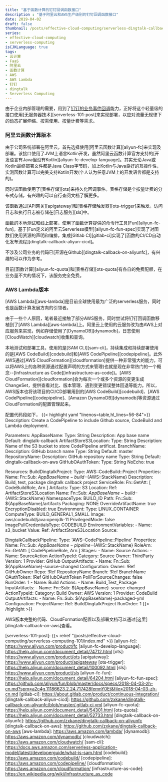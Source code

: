 ```yaml
---
title: "基于函数计算的钉钉回调函数接口"
description : "基于阿里云和AWS生产级别的钉钉回调函数接口"
date: 2019-04-02
draft: false
thumbnail: /posts/effective-cloud-computing/serverless-dingtalk-callback/images/cover.png
series:
- effective-cloud-computing
- serverless-computing
isCJKLanguage: true
tags:
- 云计算
- FaaS
- 阿里云
- 函数计算
- AWS
- AWS Lambda
- 钉钉
- dingtalk
- Serverless Computing
---
```

由于企业内部管理的需要，用到了[钉钉的业务事件回调][dingtalk-callback]能力，正好将这个轻量级的接口使用[无服务器技术][serverless-101-post]来实现部署，以应对流量无规律下的动态扩展伸缩、按需使用、按量计费等需求。

<!--more-->
### 阿里云函数计算版本

由于公司系统部署在阿里云，首先选择使用[阿里云函数计算][aliyun-fc]来实现及部署。该接口使用了JVM上语言Kotlin开发，虽然阿里云函数计算官方支持的[开发语言有Java但没有Kotlin][aliyun-fc-develop-language]。其实无论Java或Kotlin最终部署文件都是Java Class字节码，加上Kotlin与Java良好的互操作性，实测函数计算可以完美支持Kotlin开发(个人认为任意JVM上的开发语言都是支持的)。

同时该函数使用了[表格存储][ots]来持久化回调事件。表格存储是个按量计费的分布式存储，有兴趣的可以自行查阅文档了解更多。

该函数通过[API网关][apigateway]和[表格存储触发器][ots-trigger]来触发。访问日志和执行日志被存储在[日志服务][sls]中。

函数的本地测试和线上部署，使用了函数计算提供的命令行工具[Fun][aliyun-fc-fun]。基于[Fun定义的阿里云Serverless模型][aliyun-fc-fun-spec]实现了对函数们使用资源的声明和编排，集成[Gitlab CI][gitlab-ci]实现了[函数的CI/CD自动化发布流程][dingtalk-callback-aliyun-cicd]。

不涉及公司业务的代码已[开源在Github][dingtalk-callback-on-aliyunfc]，有兴趣的可以作为参考。

目前[函数计算][aliyun-fc-quota]和[表格存储][ots-quota]有各自的免费配额，在业务量不大的情况下，该服务完全免费。

### AWS Lambda版本

[AWS Lambda][aws-lambda]是目前全球使用最为广泛的serverless服务，同时也是函数计算发展方向的引领者。

由于一些个人原因，笔者最近接触了部分AWS服务，同时尝试将钉钉回调函数移植到了[AWS Lambda][aws-lambda]上。阿里云上使用的云服务改为由AWS上对应服务来实现，例如存储使用了[DynamoDB][dynamodb]，日志使用[CloudWatch][cloudwatch]收集和查询。

本地测试和部署工具，使用的是[SAM CLI][sam-cli]，持续集成和持续部署使用的是[AWS CodeBuild][codebuild]和[AWS CodePipeline][codepipeline]。此外AWS通过[AWS CloudFormation][cloudformation]提供一种非常强大的能力，可以将AWS上的各种资源通过配置声明的方式来管理(也就是现在非常热门的一个概念--[Infrastructure as Code][infrastructure-as-code])。[AWS CloudFormation][cloudformation]会为每次一个或多个资源的变更生成ChangeSet，提供查看对比、版本管理、遇到变更错误整体回退等能力。所以，AWS版本也将该项目的CI/CD部署用到的[AWS CodeBuild][codebuild]、[AWS CodePipeline][codepipeline]、[Amazon DynamoDB][dynamodb]等资源通过CloudFormation的配置管理起来。

配置代码段如下，
{{< highlight yaml "linenos=table,hl_lines=56-84">}}
Description: Create a CodePipeline to include Github source, CodeBuild and Lambda deployment.

Parameters:
  AppBaseName:
    Type: String
    Description: App base name
    Default: dingtalk-callback
  ArtifactStoreS3Location:
    Type: String
    Description: Name of the S3 bucket to store CodePipeline artificat.
  BranchName:
    Description: GitHub branch name
    Type: String
    Default: master
  RepositoryName:
    Description: GitHub repository name
    Type: String
    Default: dingtalk-callback-on-aws
  GitHubOAuthToken:
    Type: String
    NoEcho: true

Resources:
  BuildDingtalkProject:
    Type: AWS::CodeBuild::Project
    Properties:
      Name:
        Fn::Sub: ${AppBaseName}-build-${AWS::StackName}
      Description: Build, test, package dingtalk callback project
      ServiceRole:
        Fn::GetAtt: [ CodeBuildRole, Arn ]
      Artifacts:
        Type: S3
        Location:
          Ref: ArtifactStoreS3Location
        Name:
          Fn::Sub: ${AppBaseName}-build-${AWS::StackName}
        NamespaceType: BUILD_ID
        Path: 
          Fn::Sub: ${AppBaseName}/artifacts
        Packaging: NONE
        OverrideArtifactName: true
        EncryptionDisabled: true
      Environment:
        Type: LINUX_CONTAINER
        ComputeType: BUILD_GENERAL1_SMALL
        Image: aws/codebuild/java:openjdk-11
        PrivilegedMode: false
        ImagePullCredentialsType: CODEBUILD
        EnvironmentVariables:
          - Name: s3_bucket
            Value:
              Ref: ArtifactStoreS3Location
      Source:

  DingtalkCallbackPipeline:
    Type: 'AWS::CodePipeline::Pipeline'
    Properties:
      Name:
        Fn::Sub: ${AppBaseName}-pipeline-${AWS::StackName}
      RoleArn:
        Fn::GetAtt: [ CodePipelineRole, Arn ]
      Stages:
        - Name: Source
          Actions:
            - Name: SourceAction
              ActionTypeId:
                Category: Source
                Owner: ThirdParty
                Version: 1
                Provider: GitHub
              OutputArtifacts:
                - Name: 
                    Fn::Sub: ${AppBaseName}-source-changed
              Configuration:
                Owner: !Ref GitHubOwner
                Repo: !Ref RepositoryName
                Branch: !Ref BranchName
                OAuthToken: !Ref GitHubOAuthToken
                PollForSourceChanges: false
              RunOrder: 1
        - Name: Build
          Actions:
            - Name: Build_Test_Package
              InputArtifacts:
                - Name:
                    Fn::Sub: ${AppBaseName}-source-changed
              ActionTypeId:
                Category: Build
                Owner: AWS
                Version: 1
                Provider: CodeBuild
              OutputArtifacts:
                - Name: 
                    Fn::Sub: ${AppBaseName}-packaged-yml
              Configuration:
                ProjectName:
                  Ref: BuildDingtalkProject
              RunOrder: 1
{{< /highlight >}}

AWS版本完整的代码、CloudFormation配置以及部署文档可以通过[这里][dingtalk-callback-on-aws]查看。

[dingtalk-callback]: https://open-doc.dingtalk.com/microapp/serverapi2/lo5n6i
[serverless-101-post]: {{< relref "/posts/effective-cloud-computing/serverless-computing-101/index.md" >}}
[aliyun-fc]: https://www.aliyun.com/product/fc
[aliyun-fc-develop-language]: https://help.aliyun.com/document_detail/74712.html
[ots]: https://www.aliyun.com/product/ots
[apigateway]: https://www.aliyun.com/product/apigateway
[ots-trigger]: https://help.aliyun.com/document_detail/100092.html
[sls]: https://www.aliyun.com/product/sls
[aliyun-fc-fun]: https://help.aliyun.com/document_detail/64204.html
[aliyun-fc-fun-spec]: https://github.com/aliyun/fun/blob/master/docs/specs/2018-04-03-zh-cn.md?spm=a2c4g.11186623.2.24.717428femnY0Et&file=2018-04-03-zh-cn.md
[gitlab-ci]: https://about.gitlab.com/product/continuous-integration/
[dingtalk-callback-aliyun-cicd]: https://github.com/zxkane/dingtalk-callback-on-aliyunfc/blob/master/.gitlab-ci.yml
[aliyun-fc-quota]: https://help.aliyun.com/document_detail/54301.html
[ots-quota]: https://help.aliyun.com/document_detail/52733.html
[dingtalk-callback-on-aliyunfc]: https://github.com/zxkane/dingtalk-callback-on-aliyunfc
[dingtalk-callback-on-aws]: https://github.com/zxkane/dingtalk-callback-on-aws
[aws-lambda]: https://aws.amazon.com/lambda/
[dynamodb]: https://aws.amazon.com/dynamodb/
[cloudwatch]: https://aws.amazon.com/cloudwatch/
[sam-cli]: https://docs.aws.amazon.com/serverless-application-model/latest/developerguide/what-is-sam.html
[codebuild]: https://aws.amazon.com/codebuild/
[codepipeline]: https://aws.amazon.com/codepipeline/
[cloudformation]: https://aws.amazon.com/cloudformation/
[infrastructure-as-code]: https://en.wikipedia.org/wiki/Infrastructure_as_code
